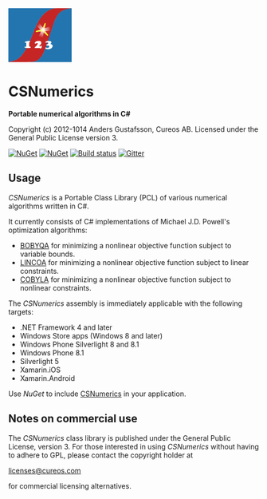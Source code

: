 <img src="NuGet/csnumerics.png" alt="CSNumerics logo" height="108" />

# CSNumerics

<b>Portable numerical algorithms in C#</b>

Copyright (c) 2012-1014 Anders Gustafsson, Cureos AB. Licensed under the General Public License version 3.<br />

[![NuGet](https://img.shields.io/nuget/v/csnumerics.svg)](https://www.nuget.org/packages/csnumerics/)
[![NuGet](https://img.shields.io/nuget/dt/csnumerics.svg)](https://www.nuget.org/packages/csnumerics/)
[![Build status](https://ci.appveyor.com/api/projects/status/2msksh7auurc4hu4?svg=true)](https://ci.appveyor.com/project/anders9ustafsson/csnumerics)
[![Gitter](https://badges.gitter.im/Join%20Chat.svg)](https://gitter.im/cureos/csnumerics?utm_source=badge&utm_medium=badge&utm_campaign=pr-badge)

## Usage

*CSNumerics* is a Portable Class Library (PCL) of various numerical algorithms written in C#. 

It currently consists of C# implementations of Michael J.D. Powell's optimization algorithms:

* [BOBYQA](https://github.com/cureos/csnumerics/wiki/BOBYQA) for minimizing a nonlinear objective function subject to variable bounds.
* [LINCOA](https://github.com/cureos/csnumerics/wiki/LINCOA) for minimizing a nonlinear objective function subject to linear constraints.
* [COBYLA](https://github.com/cureos/csnumerics/wiki/COBYLA) for minimizing a nonlinear objective function subject to nonlinear constraints.

The *CSNumerics* assembly is immediately applicable with the following targets:

* .NET Framework 4 and later
* Windows Store apps (Windows 8 and later)
* Windows Phone Silverlight 8 and 8.1
* Windows Phone 8.1
* Silverlight 5
* Xamarin.iOS
* Xamarin.Android

Use *NuGet* to include [CSNumerics](https://www.nuget.org/packages/csnumerics) in your application.


## Notes on commercial use

The *CSNumerics* class library is published under the General Public License, version 3.
For those interested in using *CSNumerics* without having to adhere to GPL, please contact the copyright holder at

licenses@cureos.com

for commercial licensing alternatives.
